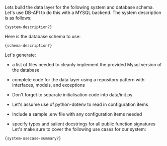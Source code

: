 Lets build the data layer for the following system and database schema. Let's use DB-API to do this with a MYSQL backend. The system description is as follows:

```
{system-description?}
```

Here is the database schema to use:

```
{schema-description?}
```

Let's generate:

- a list of files needed to cleanly implement the provided Mysql version of the database
- complete code for the data layer using a repository pattern with interfaces, models, and exceptions

- Don't forget to separate initialisation code into data/init.py
- Let's assume use of python-dotenv to read in configuration items
- Include a sample .env file with any configuration items needed
- specify types and salient docstrings for all public function signatures
  Let's make sure to cover the following use cases for our system:

```
{system-usecase-summary?}
```
